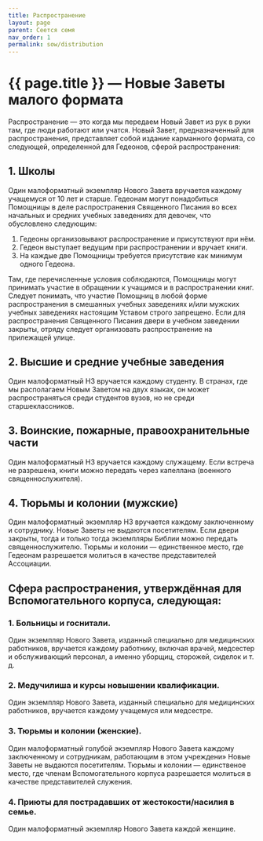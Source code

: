 ```yaml
---
title: Распространение
layout: page
parent: Сеется семя
nav_order: 1
permalink: sow/distribution
---
```


# {{ page.title }} — Новые Заветы малого формата

Распространение — это когда мы передаем Новый Завет из рук в руки там, где люди
работают или учатся. Новый Завет, предназначенный для распространения, представляет
собой издание карманного формата, со следующей, определенной для
Гедеонов, сферой распространения:

## 1. Школы

Один малоформатный экземпляр Нового Завета вручается каждому учащемуся
от 10 лет и старше. Гедеонам могут понадобиться Помощницы в деле распространения
Священного Писания во всех начальных и средних учебных заведениях для девочек,
что обусловлено следующим:
    
1. Гедеоны организовывают распространение и присутствуют при нём.
2. Гедеон выступает ведущим при распространении и вручает книги.
3. На каждые две Помощницы требуется присутствие как минимум одного Гедеона.
       
Там, где перечисленные условия соблюдаются, Помощницы могут принимать
участие в обращении к учащимся и в распространении книг. Следует понимать,
что участие Помощниц в любой форме распространения в смешанных учебных
заведениях и/или мужских учебных заведениях настоящим Уставом строго запрещено.
Если для распространения Священного Писания двери в учебном заведении
закрыты, отряду следует организовать распространение на прилежащей улице.
   
## 2. Высшие и средние учебные заведения

Один малоформатный НЗ вручается каждому студенту.
В странах, где мы располагаем Новым Заветом на двух языках, он может распространяться
среди студентов вузов, но не среди старшеклассников.

## 3. Воинские, пожарные, правоохранительные части

Один малоформатный НЗ вручается каждому служащему. Если встреча не разрешена,
книги можно передать через капеллана (военного священнослужителя).

## 4. Тюрьмы и колонии (мужские)

Один малоформатный экземпляр НЗ вручается
каждому заключенному и сотруднику. Новые Заветы не выдаются посетителям.
Если двери закрыты, тогда и только тогда экземпляры Библии можно передать
священнослужителю. Тюрьмы и колонии — единственное место, где Гедеонам разрешается
молиться в качестве представителей Ассоциации.

## Сфера распространения, утверждённая для Вспомогательного корпуса, следующая:

### 1. Больницы и госнитали. 

Один экземпляр Нового Завета, изданный специально
для медицинских работников, вручается каждому работнику, включая врачей,
медсестер и обслуживающий персонал, а именно уборщиц, сторожей, сиделок
и т. д.
   
### 2. Медучилиша и курсы новышении квалификации. 

Один экземпляр Нового
Завета, изданный специально для медицинских работников, вручается каждому
учащемуся или медсестре.

### 3. Тюрьмы и колонии (женские).
   
Один малоформатный голубой экземпляр Нового
Завета каждому заключенному и сотрудникам, работающим в этом учреждени»
Новые Заветы не выдаются посетителям. Тюрьмы и колонии — единственое
место, где членам Вспомогательного корпуса разрешается молиться в качестве
представителей служения.
   
### 4. Приюты для пострадавших от жестокости/насилия в семье.

Один малоформатный экземпляр Нового Завета каждой женщине.
